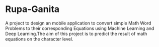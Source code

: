 # Rupa-Ganita

A project to design an mobile application to convert simple Math Word Problems to their corresponding Equations using Machine Learning and Deep Learning.The aim of this project is to predict the result of math equations on the character level.
